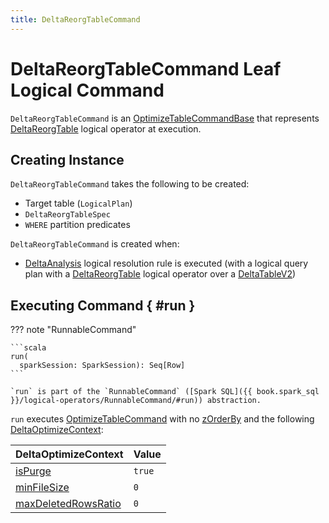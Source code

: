 ```yaml
---
title: DeltaReorgTableCommand
---
```


# DeltaReorgTableCommand Leaf Logical Command

`DeltaReorgTableCommand` is an [OptimizeTableCommandBase](../optimize/OptimizeTableCommandBase.md) that represents [DeltaReorgTable](DeltaReorgTable.md) logical operator at execution.

## Creating Instance

`DeltaReorgTableCommand` takes the following to be created:

* <span id="target"> Target table (`LogicalPlan`)
* <span id="reorgTableSpec"> `DeltaReorgTableSpec`
* <span id="predicates"> `WHERE` partition predicates

`DeltaReorgTableCommand` is created when:

* [DeltaAnalysis](../../DeltaAnalysis.md) logical resolution rule is executed (with a logical query plan with a [DeltaReorgTable](DeltaReorgTable.md) logical operator over a [DeltaTableV2](../../DeltaTableV2.md))

## Executing Command { #run }

??? note "RunnableCommand"

    ```scala
    run(
      sparkSession: SparkSession): Seq[Row]
    ```

    `run` is part of the `RunnableCommand` ([Spark SQL]({{ book.spark_sql }}/logical-operators/RunnableCommand/#run)) abstraction.

`run` executes [OptimizeTableCommand](../optimize/OptimizeTableCommand.md) with no [zOrderBy](../optimize/OptimizeTableCommand.md#zOrderBy) and the following [DeltaOptimizeContext](../optimize/DeltaOptimizeContext.md):

DeltaOptimizeContext | Value
---------------------|------
 [isPurge](../optimize/DeltaOptimizeContext.md#isPurge) | `true`
 [minFileSize](../optimize/DeltaOptimizeContext.md#minFileSize) | `0`
 [maxDeletedRowsRatio](../optimize/DeltaOptimizeContext.md#maxDeletedRowsRatio) | `0`

